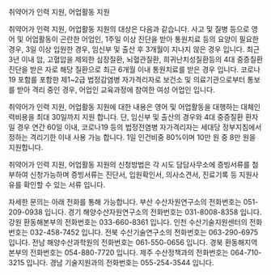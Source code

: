 취약어가 인력 지원, 어업활동 지원

취약어가 인력 지원, 어업활동 지원의 대상은 다음과 같습니다.
사고 및 질병 등으로 영어 및 어업활동이 곤란한 어업인, 1주일 이상 진단을 받아 통원치료 등의 요양이 필요한 경우, 3일 이상 입원한 경우, 임신부 및 출산 후 3개월이 지나지 않은 경우 입니다.
최근 3년 이내 암, 고혈압을 제외한 심장질환, 뇌혈관질환, 희귀난치성질환등의 4대 중증질환 진단을 받은 자로 해당 질환으로 최근 6개월 이내 통원치료를 받은 경우 입니다.
코로나19 포함를 포함한 제1~2급 법정감염병 자가격리자로 보건소 및 의료기관으로부터 통보를 받아 격리 중인 경우, 어업인 교육과정에 참여한 여성 어업인 입니다.

취약어가 인력 지원, 어업활동 지원에 대한 내용은 영어 및 어업활동을 대행하는 대체인력비용을 최대 30일까지 지원 합니다.
단, 임신부 및 출산의 경우와 4대 중증질환 환자일 경우 연간 60일 이내, 코로나19 등의 법정전염병 자가격리자는 세대당 정부지침에서 정하는 격리기한 이내 사용 가능 합니다.
1일 인건비중 80%이며 10만 원 중 8만 원을 지원합니다.

취약어가 인력 지원, 어업활동 지원의 신청방법은 각 시도 담담사무소에 증빙서류를 첨부하여 신청가능하며 증빙서류는 진단서, 입원확인서, 의사소견서, 진료기록 등 지원사유를 확인할 수 있는 서류 입니다.

자세한 문의는 아래 전화를 통해 가능합니다.
부산 수산자원연구소의 전화번호는 051-209-0938 입니다.
경기 해양수산자원연구소의 전화번호는 031-8008-8358 입니다.
강원 환동해본부의 전화번호는 033-660-8361 입니다.
인천 수산기술지원센터의 전화번호는 032-458-7452 입니다.
전북 수산기술연구소의 전화번호는 063-290-6975 입니다.
전남 해양수산과학원의 전화번호는 061-550-0656 입니다.
경북 환동해지역본부의 전화번호는 054-880-7720 입니다.
제주 수산정책과의 전화번호는 064-710-3215 입니다.
경남 기술지원과의 전화번호는 055-254-3544 입니다.
